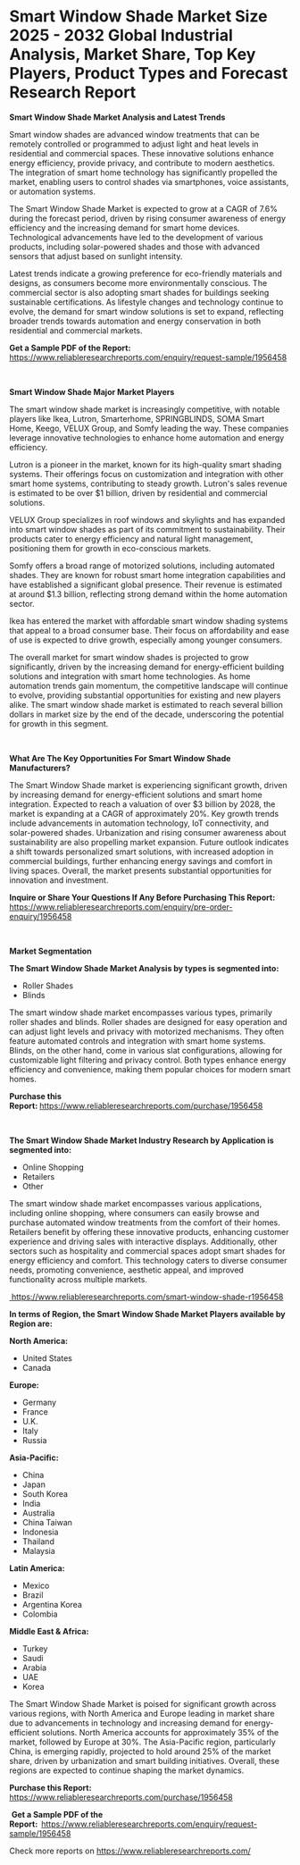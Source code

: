 <p><h1>Smart Window Shade Market Size 2025 - 2032 Global Industrial Analysis, Market Share, Top Key Players, Product Types and Forecast Research Report</h1></p><p><strong>Smart Window Shade Market Analysis and Latest Trends</strong></p>
<p><p>Smart window shades are advanced window treatments that can be remotely controlled or programmed to adjust light and heat levels in residential and commercial spaces. These innovative solutions enhance energy efficiency, provide privacy, and contribute to modern aesthetics. The integration of smart home technology has significantly propelled the market, enabling users to control shades via smartphones, voice assistants, or automation systems.</p><p>The Smart Window Shade Market is expected to grow at a CAGR of 7.6% during the forecast period, driven by rising consumer awareness of energy efficiency and the increasing demand for smart home devices. Technological advancements have led to the development of various products, including solar-powered shades and those with advanced sensors that adjust based on sunlight intensity. </p><p>Latest trends indicate a growing preference for eco-friendly materials and designs, as consumers become more environmentally conscious. The commercial sector is also adopting smart shades for buildings seeking sustainable certifications. As lifestyle changes and technology continue to evolve, the demand for smart window solutions is set to expand, reflecting broader trends towards automation and energy conservation in both residential and commercial markets.</p></p>
<p><strong>Get a Sample PDF of the Report:&nbsp;</strong> <a href="https://www.reliableresearchreports.com/enquiry/request-sample/1956458?utm_campaign=2128&utm_medium=2&utm_source=Github&utm_content=ia&utm_term=07022025&utm_id=smart-window-shade">https://www.reliableresearchreports.com/enquiry/request-sample/1956458</a></p>
<p>&nbsp;</p>
<p><strong>Smart Window Shade Major Market Players</strong></p>
<p><p>The smart window shade market is increasingly competitive, with notable players like Ikea, Lutron, Smarterhome, SPRINGBLINDS, SOMA Smart Home, Keego, VELUX Group, and Somfy leading the way. These companies leverage innovative technologies to enhance home automation and energy efficiency.</p><p>Lutron is a pioneer in the market, known for its high-quality smart shading systems. Their offerings focus on customization and integration with other smart home systems, contributing to steady growth. Lutron's sales revenue is estimated to be over $1 billion, driven by residential and commercial solutions.</p><p>VELUX Group specializes in roof windows and skylights and has expanded into smart window shades as part of its commitment to sustainability. Their products cater to energy efficiency and natural light management, positioning them for growth in eco-conscious markets.</p><p>Somfy offers a broad range of motorized solutions, including automated shades. They are known for robust smart home integration capabilities and have established a significant global presence. Their revenue is estimated at around $1.3 billion, reflecting strong demand within the home automation sector.</p><p>Ikea has entered the market with affordable smart window shading systems that appeal to a broad consumer base. Their focus on affordability and ease of use is expected to drive growth, especially among younger consumers.</p><p>The overall market for smart window shades is projected to grow significantly, driven by the increasing demand for energy-efficient building solutions and integration with smart home technologies. As home automation trends gain momentum, the competitive landscape will continue to evolve, providing substantial opportunities for existing and new players alike. The smart window shade market is estimated to reach several billion dollars in market size by the end of the decade, underscoring the potential for growth in this segment.</p></p>
<p>&nbsp;</p>
<p><strong>What Are The Key Opportunities For Smart Window Shade Manufacturers?</strong></p>
<p><p>The Smart Window Shade market is experiencing significant growth, driven by increasing demand for energy-efficient solutions and smart home integration. Expected to reach a valuation of over $3 billion by 2028, the market is expanding at a CAGR of approximately 20%. Key growth trends include advancements in automation technology, IoT connectivity, and solar-powered shades. Urbanization and rising consumer awareness about sustainability are also propelling market expansion. Future outlook indicates a shift towards personalized smart solutions, with increased adoption in commercial buildings, further enhancing energy savings and comfort in living spaces. Overall, the market presents substantial opportunities for innovation and investment.</p></p>
<p><strong>Inquire or Share Your Questions If Any Before Purchasing This Report:</strong> <a href="https://www.reliableresearchreports.com/enquiry/pre-order-enquiry/1956458?utm_campaign=2128&utm_medium=2&utm_source=Github&utm_content=ia&utm_term=07022025&utm_id=smart-window-shade">https://www.reliableresearchreports.com/enquiry/pre-order-enquiry/1956458</a></p>
<p>&nbsp;</p>
<p><strong>Market Segmentation</strong></p>
<p><strong>The Smart Window Shade Market Analysis by types is segmented into:</strong></p>
<p><ul><li>Roller Shades</li><li>Blinds</li></ul></p>
<p><p>The smart window shade market encompasses various types, primarily roller shades and blinds. Roller shades are designed for easy operation and can adjust light levels and privacy with motorized mechanisms. They often feature automated controls and integration with smart home systems. Blinds, on the other hand, come in various slat configurations, allowing for customizable light filtering and privacy control. Both types enhance energy efficiency and convenience, making them popular choices for modern smart homes.</p></p>
<p><strong>Purchase this Report:&nbsp;</strong><a href="https://www.reliableresearchreports.com/purchase/1956458?utm_campaign=2128&utm_medium=2&utm_source=Github&utm_content=ia&utm_term=07022025&utm_id=smart-window-shade">https://www.reliableresearchreports.com/purchase/1956458</a></p>
<p>&nbsp;</p>
<p><strong>The Smart Window Shade Market Industry Research by Application is segmented into:</strong></p>
<p><ul><li>Online Shopping</li><li>Retailers</li><li>Other</li></ul></p>
<p><p>The smart window shade market encompasses various applications, including online shopping, where consumers can easily browse and purchase automated window treatments from the comfort of their homes. Retailers benefit by offering these innovative products, enhancing customer experience and driving sales with interactive displays. Additionally, other sectors such as hospitality and commercial spaces adopt smart shades for energy efficiency and comfort. This technology caters to diverse consumer needs, promoting convenience, aesthetic appeal, and improved functionality across multiple markets.</p></p>
<p><a href="https://www.reliableresearchreports.com/smart-window-shade-r1956458?utm_campaign=2128&utm_medium=2&utm_source=Github&utm_content=ia&utm_term=07022025&utm_id=smart-window-shade">&nbsp;https://www.reliableresearchreports.com/smart-window-shade-r1956458</a></p>
<p><strong>In terms of Region, the Smart Window Shade Market Players available by Region are:</strong></p>
<p>
    <p> <strong> North America: </strong>
        <ul>
            <li>United States</li>
            <li>Canada</li>
        </ul>
        </p> 
    <p> <strong> Europe: </strong>
        <ul>
            <li>Germany</li>
            <li>France</li>
            <li>U.K.</li>
            <li>Italy</li>
            <li>Russia</li>
        </ul>
        </p> 
    <p> <strong> Asia-Pacific: </strong>
        <ul>
            <li>China</li>
            <li>Japan</li>
            <li>South Korea</li>
            <li>India</li>
            <li>Australia</li>
            <li>China Taiwan</li>
            <li>Indonesia</li>
            <li>Thailand</li>
            <li>Malaysia</li>
        </ul>
        </p> 
    <p> <strong> Latin America: </strong>
        <ul>
            <li>Mexico</li>
            <li>Brazil</li>
            <li>Argentina Korea</li>
            <li>Colombia</li>
        </ul>
        </p> 
    <p> <strong> Middle East & Africa: </strong>
        <ul>
            <li>Turkey</li>
            <li>Saudi</li>
            <li>Arabia</li>
            <li>UAE</li>
            <li>Korea</li>
        </ul>
    </p>
    </p>
<p><p>The Smart Window Shade Market is poised for significant growth across various regions, with North America and Europe leading in market share due to advancements in technology and increasing demand for energy-efficient solutions. North America accounts for approximately 35% of the market, followed by Europe at 30%. The Asia-Pacific region, particularly China, is emerging rapidly, projected to hold around 25% of the market share, driven by urbanization and smart building initiatives. Overall, these regions are expected to continue shaping the market dynamics.</p></p>
<p><strong>Purchase this Report: </strong><a href="https://www.reliableresearchreports.com/purchase/1956458?utm_campaign=2128&utm_medium=2&utm_source=Github&utm_content=ia&utm_term=07022025&utm_id=smart-window-shade">https://www.reliableresearchreports.com/purchase/1956458</a></p>
<p>&nbsp;<strong>Get a Sample PDF of the Report:&nbsp;&nbsp;</strong><a href="https://www.reliableresearchreports.com/enquiry/request-sample/1956458?utm_campaign=2128&utm_medium=2&utm_source=Github&utm_content=ia&utm_term=07022025&utm_id=smart-window-shade">https://www.reliableresearchreports.com/enquiry/request-sample/1956458</a></p>
<p><strong></strong></p>
<p>Check more reports on <a href="https://www.reliableresearchreports.com/?utm_campaign=2128&utm_medium=2&utm_source=Github&utm_content=ia&utm_term=07022025&utm_id=smart-window-shade">https://www.reliableresearchreports.com/</a></p>